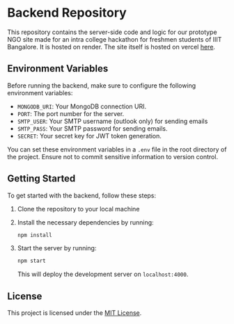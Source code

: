 # Backend Repository

This repository contains the server-side code and logic for our prototype NGO site made for an intra college hackathon for freshmen students of IIIT Bangalore. It is hosted on render. The site itself is hosted on vercel [here](https://frontend-hacknite.vercel.app/).

## Environment Variables

Before running the backend, make sure to configure the following environment variables:

- `MONGODB_URI`: Your MongoDB connection URI.
- `PORT`: The port number for the server.
- `SMTP_USER`: Your SMTP username (outlook only) for sending emails
- `SMTP_PASS`: Your SMTP password for sending emails.
- `SECRET`: Your secret key for JWT token generation.

You can set these environment variables in a `.env` file in the root directory of the project. Ensure not to commit sensitive information to version control.

## Getting Started

To get started with the backend, follow these steps:

1. Clone the repository to your local machine

2. Install the necessary dependencies by running:

   ```bash
   npm install
   ```

3. Start the server by running:

   ```bash
   npm start
   ```

   This will deploy the development server on `localhost:4000`.

## License

This project is licensed under the [MIT License](https://frontend-hacknite.vercel.app/oops).
